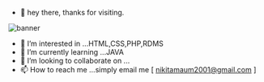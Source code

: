  

- 👋 hey there, thanks for visiting.






![banner](https://user-images.githubusercontent.com/88390662/143044206-25fbad50-9d77-4522-85dc-1692b1c2aad0.png)







- 👀 I’m interested in ...HTML,CSS,PHP,RDMS
- 🌱 I’m currently learning ...JAVA
- 💞️ I’m looking to collaborate on ...
- 📫 How to reach me ...simply email me [ nikitamaum2001@gmail.com ]

<!---
Nikitagorai/Nikitagorai is a ✨ special ✨ repository because its `README.md` (this file) appears on your GitHub profile.
You can click the Preview link to take a look at your changes.
--->
